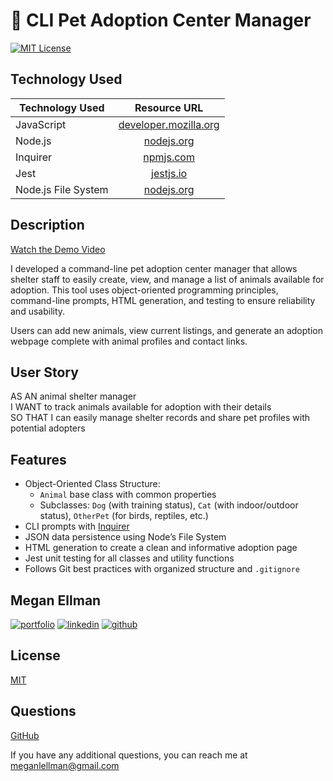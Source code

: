 # 🐾 CLI Pet Adoption Center Manager

[![MIT License](https://img.shields.io/badge/License-MIT-green.svg)](https://choosealicense.com/licenses/mit/)

## Technology Used
| Technology Used | Resource URL |
| --------- |:-----------:|
| JavaScript | [developer.mozilla.org](https://developer.mozilla.org/en-US/docs/Web/JavaScript) |
| Node.js  | [nodejs.org](https://nodejs.org/en/learn/getting-started/introduction-to-nodejs) |
| Inquirer  | [npmjs.com](https://www.npmjs.com/package/inquirer) |
| Jest | [jestjs.io](https://jestjs.io/) |
| Node.js File System | [nodejs.org](https://nodejs.org/api/fs.html#file-system) |

## Description

[Watch the Demo Video](#) <!-- Replace with your video link -->

I developed a command-line pet adoption center manager that allows shelter staff to easily create, view, and manage a list of animals available for adoption. This tool uses object-oriented programming principles, command-line prompts, HTML generation, and testing to ensure reliability and usability.

Users can add new animals, view current listings, and generate an adoption webpage complete with animal profiles and contact links.

## User Story

AS AN animal shelter manager  
I WANT to track animals available for adoption with their details  
SO THAT I can easily manage shelter records and share pet profiles with potential adopters

## Features

- Object-Oriented Class Structure:
  - `Animal` base class with common properties
  - Subclasses: `Dog` (with training status), `Cat` (with indoor/outdoor status), `OtherPet` (for birds, reptiles, etc.)
- CLI prompts with [Inquirer](https://www.npmjs.com/package/inquirer)
- JSON data persistence using Node’s File System
- HTML generation to create a clean and informative adoption page
- Jest unit testing for all classes and utility functions
- Follows Git best practices with organized structure and `.gitignore`


## Megan Ellman
[![portfolio](https://img.shields.io/badge/my_portfolio-000?style=for-the-badge&logo=ko-fi&logoColor=white)](https://megellman.github.io/react-portfolio/portfolio)
[![linkedin](https://img.shields.io/badge/linkedin-0A66C2?style=for-the-badge&logo=linkedin&logoColor=white)](https://www.linkedin.com/in/megan-ellman/)
[![github](https://img.shields.io/badge/GitHub-%23121011.svg?logo=github&logoColor=white)](https://github.com/megellman)

## License

[MIT](https://choosealicense.com/licenses/mit/)

## Questions

[GitHub](https://github.com/megellman)

If you have any additional questions, you can reach me at meganlellman@gmail.com
